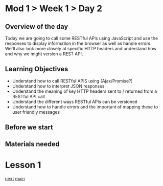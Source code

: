 # Mod 1 > Week 1 > Day 2

## Overview of the day

Today we are going to call some RESTful APIs using JavaScript and use the responses to display information in the browser as well as handle errors. We'll also look more closely at specific HTTP headers and understand how and why we might version a REST API.

## Learning Objectives

* Understand how to call RESTful APIS using (Ajax/Promise?)
* Understand how to interpret JSON responses
* Understand the meaning of key HTTP headers sent to / returned from a RESTful API call
* Understand the different ways RESTful APIs can be versioned
* Understand how to handle errors and the important of mapping these to user friendly messages

## Before we start

## Materials needed

# Lesson 1

[next](/swe/mod1/wk1/day3.html)
[main](/swe)